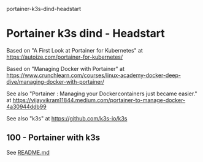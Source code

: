 portainer-k3s-dind-headstart
# Portainer k3s dind - Headstart

Based on "A First Look at Portainer for Kubernetes" at https://autoize.com/portainer-for-kubernetes/

Based on "Managing Docker with Portainer" at https://www.crunchlearn.com/courses/linux-academy-docker-deep-dive/managing-docker-with-portainer/

See also "Portainer : Managing your Docker containers just became easier." at https://vijayvikram11844.medium.com/portainer-to-manage-docker-4a30944ddb99

See also "k3s" at https://github.com/k3s-io/k3s

## 100 - Portainer with k3s
See [README.md](./100/README.md)
